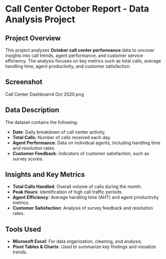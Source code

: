 # Call Center October Report - Data Analysis Project

## Project Overview
This project analyzes **October call center performance** data to uncover insights into call trends, agent performance, and customer service efficiency. The analysis focuses on key metrics such as total calls, average handling time, agent productivity, and customer satisfaction.

## Screenshot
Call Center Dashboarrd Oct 2020.png
## Data Description
The dataset contains the following:
- **Date**: Daily breakdown of call center activity.
- **Total Calls**: Number of calls received each day.
- **Agent Performance**: Data on individual agents, including handling time and resolution rates.
- **Customer Feedback**: Indicators of customer satisfaction, such as survey scores.

## Insights and Key Metrics
- **Total Calls Handled**: Overall volume of calls during the month.
- **Peak Hours**: Identification of high call traffic periods.
- **Agent Efficiency**: Average handling time (AHT) and agent productivity metrics.
- **Customer Satisfaction**: Analysis of survey feedback and resolution rates.

## Tools Used
- **Microsoft Excel**: For data organization, cleaning, and analysis.
- **Pivot Tables & Charts**: Used to summarize key findings and visualize trends.


